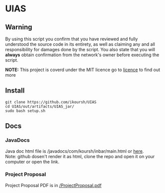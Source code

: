 # UIAS

## Warning
By using this script you confirm that you have reviewed and fully understood the source code in its entirety, as well as claiming any and all responsibility for damages done by the script. You also state that you will **always** obtain confirmation from the network's owner before executing the script.

**NOTE:** This project is coverd under the MIT licence go to [licence](LICENSE) to find out more

## Install
    git clone https://github.com/ikoursh/UIAS
    cd UIAS/out/artifacts/UIAS_jar/
    sudo bash setup.sh 

## Docs
### JavaDocs
Java doc html file is /javadocs/com/koursh/inbar/main.html or [here](http://uias.rf.gd/javadocs/com/koursh/inbar/Main.html).  
Note: github dosen't render it as html, clone the repo and open it on your computer or open the link.
### Project Proposal
Project Proposal PDF is in [/ProjectProposal.pdf](ProjectProposal.pdf)
